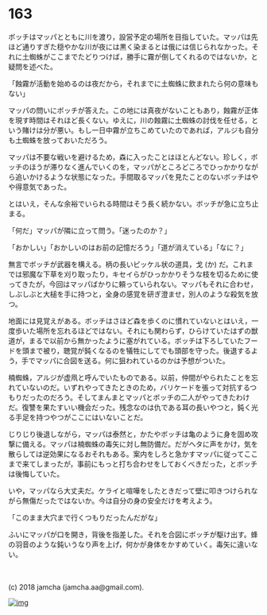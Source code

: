 # 163

ボッチはマッパとともに川を渡り，設営予定の場所を目指していた。マッパは先ほど通りすぎた穏やかな川が夜には黒く染まるとは俄には信じられなかった。それに土蜘蛛がここまでたどりつけば，勝手に霧が倒してくれるのではないか，と疑問を述べた。  

「蝕霧が活動を始めるのは夜だから，それまでに土蜘蛛に飲まれたら何の意味もない」  

マッパの問いにボッチが答えた。この地には真夜がないこともあり，蝕霧が正体を現す時間はそれほど長くない。ゆえに，川の蝕霧に土蜘蛛の討伐を任せる，という賭けは分が悪い。もし一日中霧が立ちこめていたのであれば，アルジも自分も土蜘蛛を放っておいただろう。  

マッパは不要な戦いを避けるため，森に入ったことはほとんどない。珍しく，ボッチのほうが滞りなく進んでいくのを，マッパがところどころでひっかかりながら追いかけるような状態になった。手間取るマッパを見たことのないボッチはやや得意気であった。  

とはいえ，そんな余裕でいられる時間はそう長く続かない。ボッチが急に立ち止まる。  

「何だ」マッパが隣に立って問う。「迷ったのか？」  

「おかしい」「おかしいのはお前の記憶だろう」「道が消えている」「なに？」  

無言でボッチが武器を構える。柄の長いピッケル状の道具，戈 (か) だ。これまでは邪魔な下草を刈り取ったり，キセイらがひっかかりそうな枝を切るために使ってきたが，今回はマッパばかりに頼っていられない。マッパもそれに合わせ，しぶしぶと大槌を手に持つと，全身の感覚を研ぎ澄ませ，別人のような殺気を放つ。  

地面には見覚えがある。ボッチはさほど森を歩くのに慣れていないとはいえ，一度歩いた場所を忘れるほどではない。それにも関わらず，ひらけていたはずの獣道が，まるで以前から無かったように塞がれている。ボッチは下ろしていたフードを頭まで被り，聴覚が鈍くなるのを犠牲にしてでも頭部を守った。後退するよう，手でマッパに合図を送る。何に狙われているのかは予想がついた。  

楠蜘蛛，アルジが虚凧と呼んでいたものである。以前，仲間がやられたことを忘れていないのだ。いずれやってきたときのため，バリケードを張って対抗するつもりだったのだろう。そしてまんまとマッパとボッチの二人がやってきたわけだ。復讐を果たすいい機会だった。残念なのは仇である耳の長いやつと，鈍く光る手足を持つやつがここにはいないことだ。  

じりじり後退しながら，マッパは泰然と，かたやボッチは亀のように身を固め攻撃に備える。マッパは楠蜘蛛の毒矢に対し無防備だ。だがヘタに声をかけ，気を散らしては逆効果になるおそれもある。案内をしろと急かすマッパに従ってここまで来てしまったが，事前にもっと打ち合わせをしておくべきだった，とボッチは後悔していた。  

いや，マッパなら大丈夫だ。ケライと喧嘩をしたときだって壁に叩きつけられながら無傷だったではないか。今は自分の身の安全だけを考えよう。  

「このまま大穴まで行くつもりだったんだがな」  

ふいにマッパが口を開き，背後を指差した。それを合図にボッチが駆け出す。蜂の羽音のような鈍いうなり声を上げ，何かが身体をかすめていく。毒矢に違いない。  

<br>  
<br>  
(c) 2018 jamcha (jamcha.aa@gmail.com).  

[![img](http://i.creativecommons.org/l/by-nc-sa/4.0/88x31.png)](http://creativecommons.org/licenses/by-nc-sa/4.0/deed)
